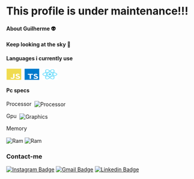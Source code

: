   
  # This profile is under maintenance!!!
  
  #### About Guilherme 👽

#### Keep looking at the sky 🌠


<div style="display: inline_block">
  <h4>Languages i currently use</h4>
  <img align="center" alt="Javascript" height="30" width="40" src="https://raw.githubusercontent.com/devicons/devicon/master/icons/javascript/javascript-plain.svg">&nbsp;
  <img align="center" alt="Typescript" height="30" width="40" src="https://raw.githubusercontent.com/devicons/devicon/master/icons/typescript/typescript-plain.svg">&nbsp;
  <img align="center" alt="ReactJs" height="30" width="40" src="https://raw.githubusercontent.com/devicons/devicon/master/icons/react/react-original.svg">
</div>

<div>
  <h4>Pc specs</h4>
  <p>Processor&nbsp;&nbsp;<img align="center" alt="Processor" height="30" width="200" src="https://img.shields.io/badge/Intel-Core_i3_3th_3220-0071C5?style=for-the-badge&logo=intel&logoColor=white"></p>
<p>Gpu&nbsp;&nbsp;<img align="center" alt="Graphics" height="30" width="200" src="https://img.shields.io/badge/AMD-Radeon_HD_6570-ED1C24?style=for-the-badge&logo=amd&logoColor=white"></p>
  <p>Memory</p>
  <img align="center" alt="Ram" height="30" width="130" src="https://img.shields.io/badge/4_GB_1333mhz-1E9350?&style=for-the-badge&logo=logoColor=white"> 
  <img align="center" alt="Ram" height="30" width="130" src="https://img.shields.io/badge/2_GB_1333mhz-1E9350?&style=for-the-badge&logo=logoColor=white">
</div>


### Contact-me
[![Instagram Badge](https://img.shields.io/badge/-Guilherme%20Coelho-f03a95?style=flat-square&logo=Instagram&logoColor=white&link=https://instagram.com/guilherme.coelhov/)](https://instagram.com/guilherme.coelhov/)
[![Gmail Badge](https://img.shields.io/badge/-coelhoguilherme688@gmail.com-f31111?style=flat-square&logo=Gmail&logoColor=white&link=mailto:coelhoguilherme688@gmail.com)](mailto:coelhoguilherme688@gmail.com)
[![Linkedin Badge](https://img.shields.io/badge/-Guilherme%20Coelho-29aaf5?style=flat-square&logo=Linkedin&logoColor=white&link=https://www.linkedin.com/in/guilherme-coelho-vieira-601711220/)](https://www.linkedin.com/in/guilherme-coelho-vieira-601711220/)

